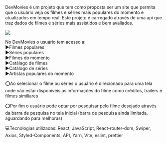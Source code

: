 DevMovies é um projeto que tem como proposta ser um site que permita que o usuário veja os filmes e séries mais populares do momento e atualizados em tempo real. 
Este projeto é carregado através de uma api que traz dados de filmes e séries mais assistidos e bem avaliados.

<img src='https://media.licdn.com/dms/image/D4D2DAQEwdWLl5MMbxg/profile-treasury-image-shrink_800_800/0/1699480300873?e=1706205600&v=beta&t=jpA0l6xYFKF1jSNt_d_npHrKvskmDpKmbBoWPrTr88c'/>

No DevMovies o usuário tem acesso a:
<br>
▶Filmes populares
<br>
▶Séries populares
<br>
▶Filmes do momento
<br>
▶Catálago de filmes
<br>
▶Catálogo de séries
<br>
▶Artistas populares do momento
<br>

⭕Ao selecionar o filme ou séries o usuário é direcionado para uma tela onde vão estar disponíveis as informações do filme como créditos, trailers e filmes similiares

⭕Por fim o usuário pode optar por pesquisar pelo filme desejado através da barra de pesquisa no tela inicial (barra de pesquisa ainda limitada, aguardando para melhoras)

💻Tecnologias utilizadas: React, JavaScript, React-router-dom, Swiper, Axios, Styled-Components, API, Yarn, Vite, eslint, prettier
